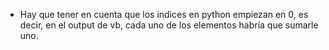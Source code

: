 - Hay que tener en cuenta que los indices en python empiezan en 0, es decir, en el output de vb, cada uno de los elementos habría que sumarle uno.